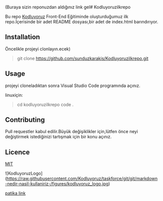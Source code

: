(Buraya sizin reponuzdan aldığınız link gel# Kodluyoruzilkrepo

Bu repo [Kodluyoruz](https://.kodluyoruz.org/) Front-End Eğitiminde oluşturduğumuz ilk repo.İçerisinde bir adet README dosyası,bir adet de index.html barındırıyor.

## Installation

Öncelikle projeyi clonlayın.ecek)
>git clone https://github.com/sunduzkarakis/Kodluyoruzilkrepo.git



## Usage

projeyi cloneladıktan sonra Visual Studio Code programında açınız.

linuxiçin:
>cd kodluyoruzilkrepo
code .



## Contributing

Pull requestler kabul edilir.Büyük değişiklikler için,lütfen önce neyi değiştirmek istediğinizi tartışmak için bir konu açınız.

## Licence

[MIT](https://choosealicense.com/licenses/mit/)

![KodluyoruzLogo] (https://raw.githubusercontent.com/Kodluyoruz/taskforce/git/git/markdown-nedir-nasil-kullaniriz-/figures/kodluyoruz_logo.jpg)

[patika link](www.patika.dev)
